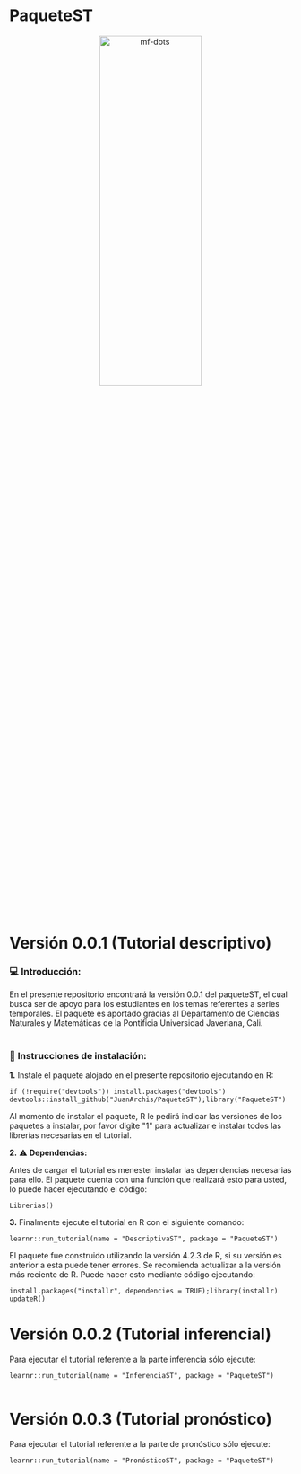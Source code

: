 # PaqueteST

<p align="center">
<a name="top" href="#"> <img src="https://media2.giphy.com/media/rGlAZysKBcjRCkAX7S/giphy.gif" alt="mf-dots" height="40%" width="60%"/> </a>

  
# Versión 0.0.1 (Tutorial descriptivo) 

### :computer: **Introducción:**

En el presente repositorio encontrará la versión 0.0.1 del paqueteST, el cual busca ser de apoyo para los estudiantes en los temas referentes a series temporales. El paquete es aportado gracias al Departamento de Ciencias Naturales y Matemáticas de la Pontificia Universidad Javeriana, Cali.

#


### :wrench: **Instrucciones de instalación:**


**1.** Instale el paquete alojado en el presente repositorio ejecutando en R:

```
if (!require("devtools")) install.packages("devtools")
devtools::install_github("JuanArchis/PaqueteST");library("PaqueteST")
```
Al momento de instalar el paquete, R le pedirá indicar las versiones de los paquetes a instalar, por favor digite "1" para actualizar e instalar todos las librerías necesarias en el tutorial.


**2.** :warning: **Dependencias:**

Antes de cargar el tutorial es menester instalar las dependencias necesarias para ello. El paquete cuenta con una función que realizará esto para usted, lo puede hacer ejecutando el código:

```
Librerias()
```  
  
**3.** Finalmente ejecute el tutorial en R con el siguiente comando:

```
learnr::run_tutorial(name = "DescriptivaST", package = "PaqueteST")
```
El paquete fue construido utilizando la versión 4.2.3 de R, si su versión es anterior a esta puede tener errores. Se recomienda actualizar a la versión más reciente de R. Puede hacer esto mediante código ejecutando:

```
install.packages("installr", dependencies = TRUE);library(installr)
updateR()
```
 
# Versión 0.0.2 (Tutorial inferencial) 

Para ejecutar el tutorial referente a la parte inferencia sólo ejecute:
  
```
learnr::run_tutorial(name = "InferenciaST", package = "PaqueteST")
  
``` 
# Versión 0.0.3 (Tutorial pronóstico) 

Para ejecutar el tutorial referente a la parte de pronóstico sólo ejecute:
  
```
learnr::run_tutorial(name = "PronósticoST", package = "PaqueteST")
``` 

#
